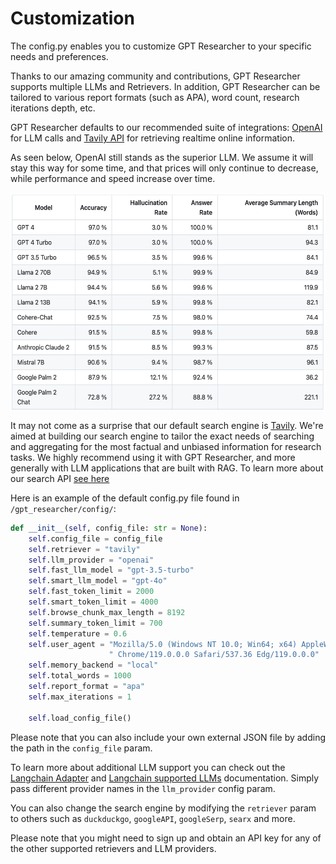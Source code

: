 # Customization

The config.py enables you to customize GPT Researcher to your specific needs and preferences.

Thanks to our amazing community and contributions, GPT Researcher supports multiple LLMs and Retrievers.
In addition, GPT Researcher can be tailored to various report formats (such as APA), word count, research iterations depth, etc.

GPT Researcher defaults to our recommended suite of integrations: [OpenAI](https://platform.openai.com/docs/overview) for LLM calls and [Tavily API](https://app.tavily.com) for retrieving realtime online information.

As seen below, OpenAI still stands as the superior LLM. We assume it will stay this way for some time, and that prices will only continue to decrease, while performance and speed increase over time.

<div style={{ marginBottom: '10px' }}>
<img align="center" height="350" src="/img/leaderboard.png" />
</div>

It may not come as a surprise that our default search engine is [Tavily](https://app.tavily.com). We're aimed at building our search engine to tailor the exact needs of searching and aggregating for the most factual and unbiased information for research tasks.
We highly recommend using it with GPT Researcher, and more generally with LLM applications that are built with RAG. To learn more about our search API [see here](/docs/python-sdk/tavily-search/getting-started)

Here is an example of the default config.py file found in `/gpt_researcher/config/`:

```python
def __init__(self, config_file: str = None):
    self.config_file = config_file
    self.retriever = "tavily"
    self.llm_provider = "openai"
    self.fast_llm_model = "gpt-3.5-turbo"
    self.smart_llm_model = "gpt-4o"
    self.fast_token_limit = 2000
    self.smart_token_limit = 4000
    self.browse_chunk_max_length = 8192
    self.summary_token_limit = 700
    self.temperature = 0.6
    self.user_agent = "Mozilla/5.0 (Windows NT 10.0; Win64; x64) AppleWebKit/537.36 (KHTML, like Gecko)" \
                      " Chrome/119.0.0.0 Safari/537.36 Edg/119.0.0.0"
    self.memory_backend = "local"
    self.total_words = 1000
    self.report_format = "apa"
    self.max_iterations = 1

    self.load_config_file()
```

Please note that you can also include your own external JSON file by adding the path in the `config_file` param.

To learn more about additional LLM support you can check out the [Langchain Adapter](https://python.langchain.com/docs/guides/adapters/openai) and [Langchain supported LLMs](https://python.langchain.com/docs/integrations/llms/) documentation. Simply pass different provider names in the `llm_provider` config param.

You can also change the search engine by modifying the `retriever` param to others such as `duckduckgo`, `googleAPI`, `googleSerp`, `searx` and more. 

Please note that you might need to sign up and obtain an API key for any of the other supported retrievers and LLM providers.